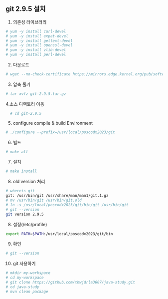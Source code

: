 ## git 2.9.5 설치

1. 의존성 라이브러리
```sh
# yum -y install curl-devel
# yum -y install expat-devel
# yum -y install gettext-devel
# yum -y install openssl-devel
# yum -y install zlib-devel
# yum -y install perl-devel
```

2. 다운로드
```sh
# wget --no-check-certificate https://mirrors.edge.kernel.org/pub/software/scm/git/git-2.9.5.tar.gz
```

3. 압축 풀기
```sh
# tar xvfz git-2.9.5.tar.gz
```

4.소스 디렉토리 이동
```sh
  # cd git-2.9.5
```

5. configure compile & build Environment
```sh   
# ./configure --prefix=/usr/local/poscodx2023/git
```

6. 빌드
```sh
# make all
```
   
7. 설치
```sh   
# make install
```

8. old version 처리
```sh
# whereis git
git: /usr/bin/git /usr/share/man/man1/git.1.gz
# mv /usr/bin/git /usr/bin/git.old
# ln -s /usr/local/poscodx2023/git/bin/git /usr/bin/git
# git --version
git version 2.9.5
```
   
8. 설정(/etc/profile)
```sh
export PATH=$PATH:/usr/local/poscodx2023/git/bin
```

9. 확인
```sh   
# git --version
```

10. git 사용하기
```sh
# mkdir my-workspace
# cd my-workspace
# git clone https://github.com/thwjdrla3607/java-study.git
# cd java-study
# mvn clean package
